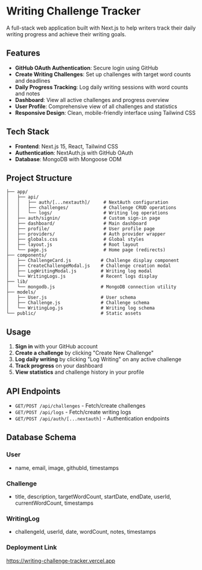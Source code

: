 # Writing Challenge Tracker

A full-stack web application built with Next.js to help writers track their daily writing progress and achieve their writing goals.

## Features

- **GitHub OAuth Authentication**: Secure login using GitHub
- **Create Writing Challenges**: Set up challenges with target word counts and deadlines
- **Daily Progress Tracking**: Log daily writing sessions with word counts and notes
- **Dashboard**: View all active challenges and progress overview
- **User Profile**: Comprehensive view of all challenges and statistics
- **Responsive Design**: Clean, mobile-friendly interface using Tailwind CSS

## Tech Stack

- **Frontend**: Next.js 15, React, Tailwind CSS
- **Authentication**: NextAuth.js with GitHub OAuth
- **Database**: MongoDB with Mongoose ODM



## Project Structure

```
├── app/
│   ├── api/
│   │   ├── auth/[...nextauth]/     # NextAuth configuration
│   │   ├── challenges/             # Challenge CRUD operations
│   │   └── logs/                   # Writing log operations
│   ├── auth/signin/                # Custom sign-in page
│   ├── dashboard/                  # Main dashboard
│   ├── profile/                    # User profile page
│   ├── providers/                  # Auth provider wrapper
│   ├── globals.css                 # Global styles
│   ├── layout.js                   # Root layout
│   └── page.js                     # Home page (redirects)
├── components/
│   ├── ChallengeCard.js           # Challenge display component
│   ├── CreateChallengeModal.js    # Challenge creation modal
│   ├── LogWritingModal.js         # Writing log modal
│   └── WritingLogs.js             # Recent logs display
├── lib/
│   └── mongodb.js                 # MongoDB connection utility
├── models/
│   ├── User.js                    # User schema
│   ├── Challenge.js               # Challenge schema
│   └── WritingLog.js              # Writing log schema
└── public/                        # Static assets
```

## Usage

1. **Sign in** with your GitHub account
2. **Create a challenge** by clicking "Create New Challenge"
3. **Log daily writing** by clicking "Log Writing" on any active challenge
4. **Track progress** on your dashboard
5. **View statistics** and challenge history in your profile

## API Endpoints

- `GET/POST /api/challenges` - Fetch/create challenges
- `GET/POST /api/logs` - Fetch/create writing logs
- `GET/POST /api/auth/[...nextauth]` - Authentication endpoints

## Database Schema

### User
- name, email, image, githubId, timestamps

### Challenge
- title, description, targetWordCount, startDate, endDate, userId, currentWordCount, timestamps

### WritingLog
- challengeId, userId, date, wordCount, notes, timestamps



### Deployment Link
https://writing-challenge-tracker.vercel.app

